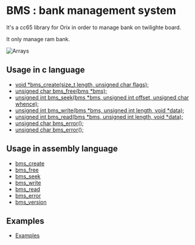 # BMS : bank management system

It's a cc65 library for Orix in order to manage bank on twilighte board.

It only manage ram bank.

![Arrays](imgs/array.png)

## Usage in c language

* [void *bms_create(size_t length, unsigned char flags);](_bms_create.md)
* [unsigned char bms_free(bms *bms);](_bms_free.md)
* [unsigned int bms_seek(bms *bms, unsigned int offset, unsigned char whence);](_bms_seek.md)
* [unsigned int bms_write(bms *bms, unsigned int length, void *data);](_bms_write.md)
* [unsigned int bms_read(bms *bms, unsigned int length, void *data);](_bms_read.md)
* [unsigned char bms_error();](_bms_error.md)
* [unsigned char bms_error();](_bms_version.md)

## Usage in assembly language

* [bms_create](bms_create.md)
* [bms_free](bms_free.md)
* [bms_seek](bms_seek.md)
* [bms_write](bms_write.md)
* [bms_read](bms_read.md)
* [bms_error](bms_error.md)
* [bms_version](bms_version.md)

## Examples

* [Examples](example_create_free.md)

